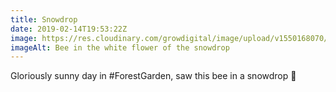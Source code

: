 ```yaml
---
title: Snowdrop
date: 2019-02-14T19:53:22Z
image: https://res.cloudinary.com/growdigital/image/upload/v1550168070/snowdrop-8907AA3F.jpg
imageAlt: Bee in the white flower of the snowdrop
---
```


Gloriously sunny day in #ForestGarden, saw this bee in a snowdrop 🙂
